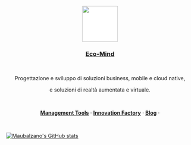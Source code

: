 <p align="center">
  <a href="https://eco-mind.eu/">
    <img src="https://eco-mind.eu/wp-content/uploads/2021/06/Eco-Mind-default-Logo.svg" height="96" style="background-color:white">
    <h3 align="center">Eco-Mind</h3>
  </a>
</p>
<br>
<p align="center">
  Progettazione e sviluppo di soluzioni business, mobile e cloud native, 
  
</p>
<p align="center">
  e soluzioni di realtà aumentata e virtuale.
</p>
<br>
<p align="center">
  <a href="https://eco-mind.eu/management-tools/"><strong>Management Tools</strong></a> ·
  <a href="https://eco-mind.eu/innovation-factory/"><strong>Innovation Factory</strong></a> ·
  <a href="https://eco-mind.eu/blog/"><strong>Blog</strong></a> ·
</p>
<br/>

[![Maubalzano's GitHub stats](https://github-readme-stats.vercel.app/api?username=maubalzano&show_icons=true&theme=dark)](https://github.com/anuraghazra/github-readme-stats)
<!--
**maubalzano/maubalzano** is a ✨ _special_ ✨ repository because its `README.md` (this file) appears on your GitHub profile.

Here are some ideas to get you started:

- 🔭 I’m currently working on ...
- 🌱 I’m currently learning ...
- 👯 I’m looking to collaborate on ...
- 🤔 I’m looking for help with ...
- 💬 Ask me about ...
- 📫 How to reach me: ...
- 😄 Pronouns: ...
- ⚡ Fun fact: ...
-->
